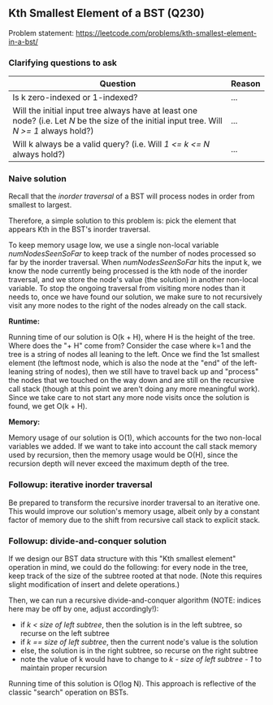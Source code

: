 ## Kth Smallest Element of a BST (Q230)

Problem statement: https://leetcode.com/problems/kth-smallest-element-in-a-bst/

### Clarifying questions to ask

| Question | Reason |
| --- | --- |
| Is k zero-indexed or 1-indexed? | ... |
| Will the initial input tree always have at least one node? (i.e. Let *N* be the size of the initial input tree. Will *N >= 1* always hold?) | ... |
| Will k always be a valid query? (i.e. Will *1 <= k <= N* always hold?) | ... |

### Naive solution

Recall that the *inorder traversal* of a BST will process nodes in order from smallest to largest.

Therefore, a simple solution to this problem is: pick the element that appears Kth in the BST's inorder traversal.

To keep memory usage low, we use a single non-local variable *numNodesSeenSoFar* to keep track of the number of nodes processed so far by the inorder traversal. When *numNodesSeenSoFar* hits the input k, we know the node currently being processed is the kth node of the inorder traversal, and we store the node's value (the solution) in another non-local variable. To stop the ongoing traversal from visiting more nodes than it needs to, once we have found our solution, we make sure to not recursively visit any more nodes to the right of the nodes already on the call stack.

**Runtime:**

Running time of our solution is O(k + H), where H is the height of the tree. Where does the "+ H" come from? Consider the case where k=1 and the tree is a string of nodes all leaning to the left. Once we find the 1st smallest element (the leftmost node, which is also the node at the "end" of the left-leaning string of nodes), then we still have to travel back up and "process" the nodes that we touched on the way down and are still on the recursive call stack (though at this point we aren't doing any more meaningful work). Since we take care to not start any more node visits once the solution is found, we get O(k + H).

**Memory:**

Memory usage of our solution is O(1), which accounts for the two non-local variables we added. If we want to take into account the call stack memory used by recursion, then the memory usage would be O(H), since the recursion depth will never exceed the maximum depth of the tree.

### Followup: iterative inorder traversal

Be prepared to transform the recursive inorder traversal to an iterative one. This would improve our solution's memory usage, albeit only by a constant factor of memory due to the shift from recursive call stack to explicit stack.

### Followup: divide-and-conquer solution

If we design our BST data structure with this "Kth smallest element" operation in mind, we could do the following: for every node in the tree, keep track of the size of the subtree rooted at that node. (Note this requires slight modification of insert and delete operations.)

Then, we can run a recursive divide-and-conquer algorithm (NOTE: indices here may be off by one, adjust accordingly!):
- if *k < size of left subtree*, then the solution is in the left subtree, so recurse on the left subtree
- if *k == size of left subtree*, then the current node's value is the solution
- else, the solution is in the right subtree, so recurse on the right subtree
- note the value of k would have to change to *k - size of left subtree - 1* to maintain proper recursion

Running time of this solution is O(log N). This approach is reflective of the classic "search" operation on BSTs.
